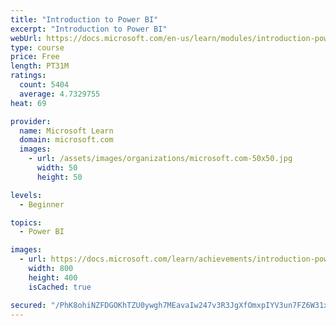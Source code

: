 ```yaml
---
title: "Introduction to Power BI"
excerpt: "Introduction to Power BI"
webUrl: https://docs.microsoft.com/en-us/learn/modules/introduction-power-bi/
type: course
price: Free
length: PT31M
ratings:
  count: 5404
  average: 4.7329755
heat: 69

provider:
  name: Microsoft Learn
  domain: microsoft.com
  images:
    - url: /assets/images/organizations/microsoft.com-50x50.jpg
      width: 50
      height: 50

levels:
  - Beginner

topics:
  - Power BI

images:
  - url: https://docs.microsoft.com/learn/achievements/introduction-power-bi-social.png
    width: 800
    height: 400
    isCached: true

secured: "/PhK8ohiNZFDGOKhTZU0ywgh7MEavaIw247v3R3JgXfOmxpIYV3un7FZ6W31x7O2qc6BuqR6uRp9891I8EZcwOubsLgpeSY6f3kQ4Vdo6gj6f/jaT/OxhGx+N2/i6xFRXa+5Tn8u6/9hJT/HWQwEQeq2W1VrbyGPspTKGr1q5vATq60gLxKojVJozFBqqXg07ozEU2mnaODyGDTn52B/n5Iit10bn54CTady5LY2vtTfclvF43zYPKKULZAwhnWce4wjctpp86LEe0p6y/PSWHhPrd+z2i5jqmx2uQPaLLl+2F/JGIk5Xd1y7W82mlxXR0e9oir1sweHuinNJ8StoFhcYxkvzCp3U/bw2HXhKZqKgAwgcAbQz9IiN96peJAlOg4gLQjRM15ezwNC7Z0p1OoW1appg4s37vg1ExDLT/8=;zHfzLQM6vPNuz+q5gOc4yA=="
---
```


